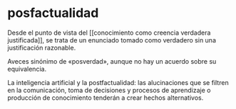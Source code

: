# posfactualidad
Desde el punto de vista del [[conocimiento como creencia verdadera justificada]], se trata de un enunciado tomado como verdadero sin una justificación razonable.

Aveces sinónimo de «posverdad», aunque no hay un acuerdo sobre su equivalencia.


La inteligencia artificial y la postfactualidad: las alucinaciones que se filtren en la comunicación, toma de decisiones y procesos de aprendizaje o producción de conocimiento tenderán a crear hechos alternativos.
